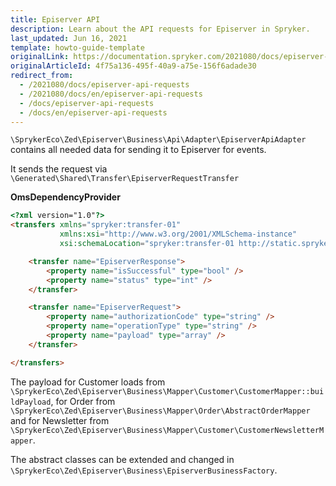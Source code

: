 ```yaml
---
title: Episerver API
description: Learn about the API requests for Episerver in Spryker.
last_updated: Jun 16, 2021
template: howto-guide-template
originalLink: https://documentation.spryker.com/2021080/docs/episerver-api-requests
originalArticleId: 4f75a136-495f-40a9-a75e-156f6adade30
redirect_from:
  - /2021080/docs/episerver-api-requests
  - /2021080/docs/en/episerver-api-requests
  - /docs/episerver-api-requests
  - /docs/en/episerver-api-requests
---
```


`\SprykerEco\Zed\Episerver\Business\Api\Adapter\EpiserverApiAdapter` contains all needed data for sending it to Episerver for events.

It sends the request via `\Generated\Shared\Transfer\EpiserverRequestTransfer`

**OmsDependencyProvider**

```html
<?xml version="1.0"?>
<transfers xmlns="spryker:transfer-01"
           xmlns:xsi="http://www.w3.org/2001/XMLSchema-instance"
           xsi:schemaLocation="spryker:transfer-01 http://static.spryker.com/transfer-01.xsd" >

    <transfer name="EpiserverResponse">
        <property name="isSuccessful" type="bool" />
        <property name="status" type="int" />
    </transfer>

    <transfer name="EpiserverRequest">
        <property name="authorizationCode" type="string" />
        <property name="operationType" type="string" />
        <property name="payload" type="array" />
    </transfer>

</transfers>
```

The payload for Customer loads from `\SprykerEco\Zed\Episerver\Business\Mapper\Customer\CustomerMapper::buildPayload`, for Order from `\SprykerEco\Zed\Episerver\Business\Mapper\Order\AbstractOrderMapper` and for Newsletter from `\SprykerEco\Zed\Episerver\Business\Mapper\Customer\CustomerNewsletterMapper`.

The abstract classes can be extended and changed in `\SprykerEco\Zed\Episerver\Business\EpiserverBusinessFactory`.
